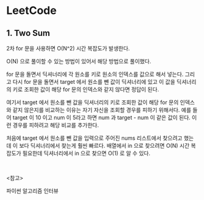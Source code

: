 # LeetCode

## 1. Two Sum

2차 for 문을 사용하면 O(N^2) 시간 복잡도가 발생한다. 

O(N) 으로 풀이할 수 있는 방법이 있어서 해당 방법으로 풀이했다.

for 문을 돌면서 딕셔너리에 각 원소를 키로 원소의 인덱스를 값으로 해서 넣는다. 그리고 다시 for 문을 돌면서 target 에서 원소를 뺀 값이 딕셔너리에 있고 이 값을 딕셔너리의 키로 조회한 값이 해당 for 문의 인덱스와 같지 않다면 정답이 된다.

여기서 target 에서 원소를 뺀 값을 딕셔너리의 키로 조회한 값이 해당 for 문의 인덱스와 같지 않은지를 비교하는 이유는 자기 자신을 조회할 경우를 피하기 위해서다. 예를 들어 target 이 10 이고 num 이 5라고 하면 num 과 target - num 이 같은 값이 된다. 이런 경우를 피하려고 해당 비교를 추가한다.

처음에 target 에서 원소를 뺀 값을 입력으로 주어진 nums 리스트에서 찾으려고 했는데 이 보다 딕셔너리에서 찾는게 훨씬 빠르다. 배열에서 in 으로 찾으려면 O(N) 시간 복잡도가 필요한데 딕셔너리에서 in 으로 찾으면 O(1) 로 알 수 있다.

<br>

<참고>

파이썬 알고리즘 인터뷰

